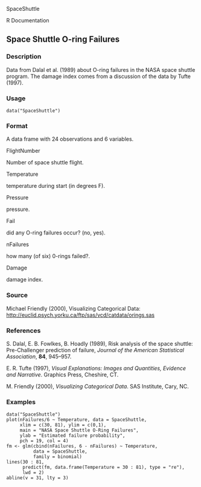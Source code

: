SpaceShuttle

R Documentation

## Space Shuttle O-ring Failures

### Description

Data from Dalal et al. (1989) about O-ring failures in the NASA space shuttle
program. The damage index comes from a discussion of the data by Tufte (1997).

### Usage

    
    data("SpaceShuttle")

### Format

A data frame with 24 observations and 6 variables.

FlightNumber

Number of space shuttle flight.

Temperature

temperature during start (in degrees F).

Pressure

pressure.

Fail

did any O-ring failures occur? (no, yes).

nFailures

how many (of six) 0-rings failed?.

Damage

damage index.

### Source

Michael Friendly (2000), Visualizing Categorical Data:
<http://euclid.psych.yorku.ca/ftp/sas/vcd/catdata/orings.sas>

### References

S. Dalal, E. B. Fowlkes, B. Hoadly (1989), Risk analysis of the space shuttle:
Pre-Challenger prediction of failure, _Journal of the American Statistical
Association_, **84**, 945–957.

E. R. Tufte (1997), _Visual Explanations: Images and Quantities, Evidence and
Narrative_. Graphics Press, Cheshire, CT.

M. Friendly (2000), _Visualizing Categorical Data_. SAS Institute, Cary, NC.

### Examples

    
    data("SpaceShuttle")
    plot(nFailures/6 ~ Temperature, data = SpaceShuttle,
         xlim = c(30, 81), ylim = c(0,1),
         main = "NASA Space Shuttle O-Ring Failures",
         ylab = "Estimated failure probability",
         pch = 19, col = 4)
    fm <- glm(cbind(nFailures, 6 - nFailures) ~ Temperature,
              data = SpaceShuttle,
              family = binomial)
    lines(30 : 81,
          predict(fm, data.frame(Temperature = 30 : 81), type = "re"),
          lwd = 2)
    abline(v = 31, lty = 3)

